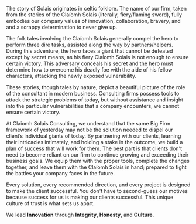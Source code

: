 The story of Solais originates in celtic folklore.  The name of our firm, taken from the stories of the Claíomh Solais (literally, fiery/flaming sword), fully embodies our company values of innovation, collaboration, bravery, and and a scrappy determination to never give up.

The folk tales involving the Claíomh Solais generally compel the hero to perform three dire tasks, assisted along the way by partners/helpers.  During this adventure, the hero faces a giant that cannot be defeated except by secret means, as his fiery Claíomh Solais is not enough to ensure certain victory.  This adversary conceals his secret and the hero must determine how to overcome his deadly foe with the aide of his fellow characters, attacking the newly exposed vulnerability.  

These stories, though tales by nature, depict a beautiful picture of the role of the consultant in modern business.  Consulting firms possess tools to attack the strategic problems of today, but without assistance and insight into the particular vulnerabilities that a company encounters, we cannot ensure certain victory.

At Claiomh Solais Consulting, we understand that the same Big Firm framework of yesterday may not be the solution needed to dispel our client’s individual giants of today.  By partnering with our clients, learning their intricacies intimately, and holding a stake in the outcome, we build a plan of success that will work for them.  The best part is that clients don't need to become reliant on our firm to continue growing and exceeding their business goals.  We equip them with the proper tools, complete the changes together, and leave them with the Claíomh Solais in hand; prepared to fight the battles your company faces in the future.  

Every solution, every recommended direction, and every project is designed to make the client successful.  You don't have to second-guess our motives because success for us is making our clients successful.  This unique culture of trust is what sets us apart.

We lead <b>Innovation</b> through <b>Integrity</b>, <b>Honesty</b>, and <b>Culture</b>.
